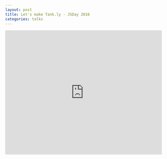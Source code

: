 ```yaml
---
layout: post
title: Let's make Tank.ly - JSDay 2016 
categories: talks
---
```


<iframe src="https://docs.google.com/presentation/d/1UF4G9xnNbyJHAfElXbKGriVuDetENI1yhhHO4hn9VE4/embed?start=false&loop=false&delayms=3000" frameborder="0" width="100%" height="400" allowfullscreen="true" mozallowfullscreen="true" webkitallowfullscreen="true"></iframe>